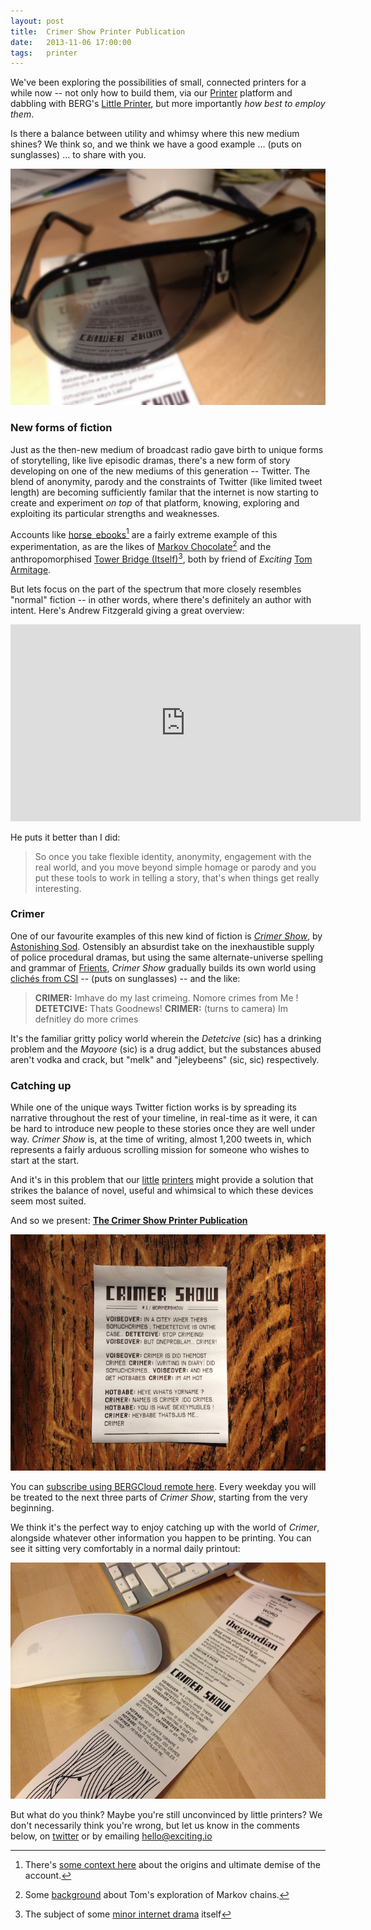```yaml
---
layout: post
title:  Crimer Show Printer Publication
date:   2013-11-06 17:00:00
tags:   printer
---
```


We've been exploring the possibilities of small, connected printers for a while now -- not only how to build them, via our [Printer](/printer) platform and dabbling with BERG's [Little Printer](http://bergcloud.com/littleprinter), but more importantly _how best to employ them_.

Is there a balance between utility and whimsy where this new medium shines? We think so, and we think we have a good example &hellip; (puts on sunglasses) &hellip; to share with you.

![Put on your sunglasses too](/images/crimershow-glasses.jpg)

<!-- more -->

### New forms of fiction

Just as the then-new medium of broadcast radio gave birth to unique forms of storytelling, like live episodic dramas, there's a new form of story developing on one of the new mediums of this generation -- Twitter. The blend of anonymity, parody and the constraints of Twitter (like limited tweet length) are becoming sufficiently familar that the internet is now starting to create and experiment _on top_ of that platform, knowing, exploring and exploiting its particular strengths and weaknesses.

Accounts like [horse_ebooks](https://twitter.com/Horse_ebooks)[^horse-ebooks] are a fairly extreme example of this experimentation, as are the likes of [Markov Chocolate](https://twitter.com/MarkovChocolate)[^markov] and the anthropomorphised [Tower Bridge (Itself)](https://twitter.com/twrbrdg_itself)[^tower-bridge], both by friend of _Exciting_ [Tom Armitage](http://tomarmitage.com).

But lets focus on the part of the spectrum that more closely resembles "normal" fiction -- in other words, where there's definitely an author with intent. Here's Andrew Fitzgerald giving a great overview:

<iframe src="http://embed.ted.com/talks/andrew_fitzgerald_adventures_in_twitter_fiction.html" width="560" height="315" frameborder="0" scrolling="no" webkitAllowFullScreen mozallowfullscreen allowFullScreen></iframe>

He puts it better than I did:

> So once you take flexible identity, anonymity, engagement with the real world, and you move beyond simple homage or parody and you put these tools to work in telling a story, that's when things get really interesting.

### Crimer

One of our favourite examples of this new kind of fiction is _[Crimer Show](http://twitter.com/CrimerShow)_, by [Astonishing Sod](http://twitter.com/astonishingsod). Ostensibly an absurdist take on the inexhaustible supply of police procedural dramas, but using the same alternate-universe spelling and grammar of [Frients](http://twitter.com/frients_show), _Crimer Show_ gradually builds its own world using [clichés from CSI](http://www.youtube.com/watch?v=mznsEcZlM2I) -- (puts on sunglasses) -- and the like:

> __CRIMER:__ Imhave do my last crimeing. Nomore crimes from Me ! __DETETCIVE:__ Thats Goodnews! __CRIMER:__ (turns to camera) Im defnitley do more crimes

It's the familiar gritty policy world wherein the _Detetcive_ (sic) has a drinking problem and the _Mayoore_ (sic) is a drug addict, but the substances abused aren't vodka and crack, but "melk" and "jeleybeens" (sic, sic) respectively.

### Catching up

While one of the unique ways Twitter fiction works is by spreading its narrative throughout the rest of your timeline, in real-time as it were, it can be hard to introduce new people to these stories once they are well under way. _Crimer Show_ is, at the time of writing, almost 1,200 tweets in, which represents a fairly arduous scrolling mission for someone who wishes to start at the start.

And it's in this problem that our [little](http://bergcloud.com) [printers](/printer) might provide a solution that strikes the balance of novel, useful and whimsical to which these devices seem most suited.

And so we present: __[The Crimer Show Printer Publication](http://remote.bergcloud.com/publications/342)__

[![A sample of the Crimer Show publication](/images/crimershow-publication-sample.jpg)](http://remote.bergcloud.com/publications/342)

You can [subscribe using BERGCloud remote here](http://remote.bergcloud.com/publications/342). Every weekday you will be treated to the next three parts of _Crimer Show_, starting from the very beginning.

We think it's the perfect way to enjoy catching up with the world of _Crimer_, alongside whatever other information you happen to be printing. You can see it sitting very comfortably in a normal daily printout:

[![Crimer Show in a daily printout](/images/crimershow-publication-live.jpg)](http://remote.bergcloud.com/publications/342)

But what do you think? Maybe you're still unconvinced by little printers? We don't necessarily think you're wrong, but let us know in the comments below, on [twitter](https://twitter.com/exciting_io) or by emailing [hello@exciting.io](mailto:hello@exciting.io)

[^horse-ebooks]: There's [some context here](http://en.wikipedia.org/wiki/Horse_ebooks) about the origins and ultimate demise of the account.
[^markov]: Some [background](http://infovore.org/archives/2012/01/17/markov-chocolates-a-new-diversion/) about Tom's exploration of Markov chains.
[^tower-bridge]: The subject of some [minor internet drama](http://infovore.org/archives/2011/06/12/towerbridge-a-bit-more-clarity/) itself
